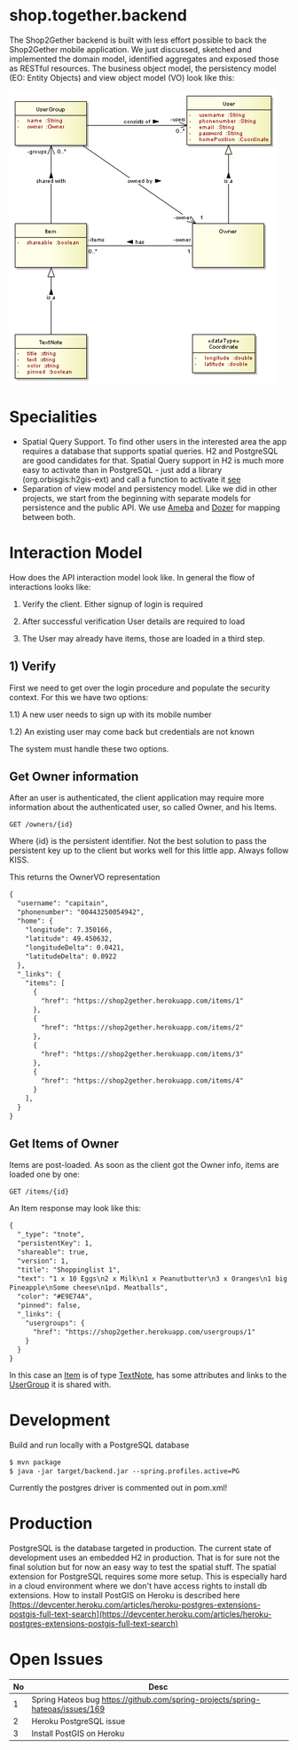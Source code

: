 # shop.together.backend

The Shop2Gether backend is built with less effort possible to back the Shop2Gether mobile application. We just discussed, sketched and implemented the domain model,
identified aggregates and exposed those as RESTful resources. The business object model, the persistency model (EO: Entity Objects) and view object model (VO) look like this:

![DM][1]

# Specialities

- Spatial Query Support. To find other users in the interested area the app requires a database that supports spatial queries. H2 and PostgreSQL are good candidates for that. Spatial Query support
in H2 is much more easy to activate than in PostgreSQL - just add a library (org.orbisgis:h2gis-ext) and call a function to activate it [see](src/main/resources/schema-H2.sql)
- Separation of view model and persistency model. Like we did in other projects, we start from the beginning with separate models for persistence and the public API. We use [Ameba](https://github.com/abraxas-labs/ameba-lib) and [Dozer](http://dozer.sourceforge.net/) for mapping between both.

# Interaction Model

How does the API interaction model look like. In general the flow of interactions looks
 like:
 
 1) Verify the client. Either signup of login is required
 
 2) After successful verification User details are required to load
 
 3) The User may already have items, those are loaded in a third step.

## 1) Verify

First we need to get over the login procedure and populate the security context. For 
this we have two options:

 1.1) A new user needs to sign up with its mobile number
 
 1.2) An existing user may come back but credentials are not known
 
The system must handle these two options.

## Get Owner information

After an user is authenticated, the client application may require more information about the authenticated user, so called Owner, and his Items.

```
GET /owners/{id}
```

Where {id} is the persistent identifier. Not the best solution to pass the persistent key up to the client but works well for this little app. Always follow KISS. 

This returns the OwnerVO representation

```
{
  "username": "capitain",
  "phonenumber": "00443250054942",
  "home": {
    "longitude": 7.350166,
    "latitude": 49.450632,
    "longitudeDelta": 0.0421,
    "latitudeDelta": 0.0922
  },
  "_links": {
    "items": [
      {
        "href": "https://shop2gether.herokuapp.com/items/1"
      },
      {
        "href": "https://shop2gether.herokuapp.com/items/2"
      },
      {
        "href": "https://shop2gether.herokuapp.com/items/3"
      },
      {
        "href": "https://shop2gether.herokuapp.com/items/4"
      }
    ],
  }
}
```

## Get Items of Owner

Items are post-loaded. As soon as the client got the Owner info, items are loaded one by one:

```
GET /items/{id}
```

An Item response may look like this:

```
{
  "_type": "tnote",
  "persistentKey": 1,
  "shareable": true,
  "version": 1,
  "title": "Shoppinglist 1",
  "text": "1 x 10 Eggs\n2 x Milk\n1 x Peanutbutter\n3 x Oranges\n1 big Pineapple\nSome cheese\n1pd. Meatballs",
  "color": "#E9E74A",
  "pinned": false,
  "_links": {
    "usergroups": {
      "href": "https://shop2gether.herokuapp.com/usergroups/1"
    }
  }
}
```

In this case an [Item](src/main/java/io/interface21/shop2gether/service/Item.java) is of type [TextNote](src/main/java/io/interface21/shop2gether/service/TextNote.java),
has some attributes and links to the [UserGroup](src/main/java/io/interface21/shop2gether/service/UserGroup.java) it is shared with.

# Development

Build and run locally with a PostgreSQL database

```
$ mvn package
$ java -jar target/backend.jar --spring.profiles.active=PG
```

Currently the postgres driver is commented out in pom.xml!

# Production

PostgreSQL is the database targeted in production. The current state of development uses an embedded H2 in production. That is for sure not the final solution but for now
an easy way to test the spatial stuff. The spatial extension for PostgreSQL requires some more setup. This is especially hard in a cloud environment where we don't have access rights to install 
db extensions. How to install PostGIS on Heroku is described here [https://devcenter.heroku.com/articles/heroku-postgres-extensions-postgis-full-text-search](https://devcenter.heroku.com/articles/heroku-postgres-extensions-postgis-full-text-search)

# Open Issues

No   | Desc
---- | ----
1    | Spring Hateos bug https://github.com/spring-projects/spring-hateoas/issues/169
2    | Heroku PostgreSQL issue
3    | Install PostGIS on Heroku 

[1]: src/docs/res/S2G-Domain_Model.png
